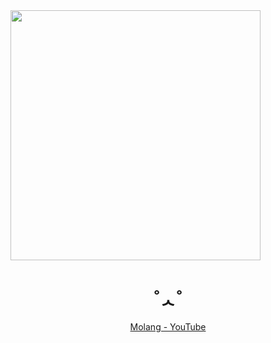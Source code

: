 <img src="/images/molang.gif" style="width: 400px;">

<h1 style="text-align: center;">
˚ᆺ˚
</h1>

<div style="text-align: center;">
  <a href="https://www.youtube.com/user/MolangOfficial">Molang - YouTube</a>
</div>
